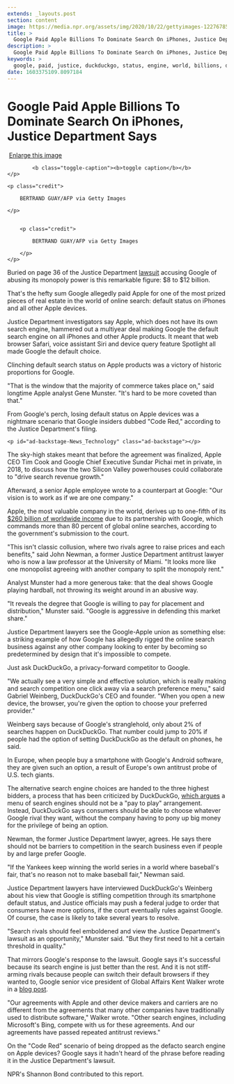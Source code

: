 ```yaml
--- 
extends: _layouts.post 
section: content 
image: https://media.npr.org/assets/img/2020/10/22/gettyimages-1227678555_wide-f5f708db82fbe128086054eeab06847c5513fe8e.jpg?s=1400 
title: > 
  Google Paid Apple Billions To Dominate Search On iPhones, Justice Department Says 
description: > 
  Google Paid Apple Billions To Dominate Search On iPhones, Justice Department SaysEnlarge this image toggle caption BERTRAND GUAY/AFP via Getty Images BERTRAND GUAY/AFP via Getty ImagesBuried on page 36 of the Justice Department lawsuit accusing Google of abusing its monopoly power is this remarkable figure: $8 to $12 billion.That's the hefty sum Google allegedly paid Apple for one of the most prized pieces of real estate in the world of online search: default status on iPhones and all other Apple devices.Justice Department investigators say Apple, which does not have its own search engine, hammered out a multiyear deal making Google the default search engine on all iPhones and other Apple products.Clinching default search status on Apple products was a victory of historic proportions for Google.On the "Code Red" scenario of being dropped as the defacto search engine on Apple devices? 
keywords: > 
  google, paid, justice, duckduckgo, status, engine, world, billions, default, search, dominate, department, apple, iphones 
date: 1603375109.8097184 
--- 
```

<div><p class="storytitle">
      <h1>Google Paid Apple Billions To Dominate Search On iPhones, Justice Department Says</h1>
   
   
   
</p><img src="https://media.npr.org/assets/img/2020/10/22/gettyimages-1227678555-88f560e9f653c6a4ff5d5ece72b01048ac0998dc-s1100-c15.jpg" class="img lazyOnLoad" alt="">
        <a class="enlargelink" href="https://media.npr.org/assets/img/2020/10/22/gettyimages-1227678555_enl-77e2af6ff01d68035c9ad68d7bdaa794bd70f13f-s1200.jpg">Enlarge this image</a>
        <p class="caption-wrap">
         


            <b class="toggle-caption"><b>toggle caption</b></b>
    </p>

    <p class="credit">
        
        BERTRAND GUAY/AFP via Getty Images
        
    </p>
<img alt="">
    <p class="image_data">
         
        <p class="credit">
            
            BERTRAND GUAY/AFP via Getty Images
            
        </p>
    </p>
<p>Buried on page 36 of the Justice Department <a href="https://www.npr.org/2020/10/20/925736276/google-abuses-its-monopoly-power-over-search-justice-department-says-in-lawsuit">lawsuit</a> accusing Google of abusing its monopoly power is this remarkable figure: $8 to $12 billion.</p>   <p>That's the hefty sum Google allegedly paid Apple for one of the most prized pieces of real estate in the world of online search: default status on iPhones and all other Apple devices. </p>   <p>Justice Department investigators say Apple, which does not have its own search engine, hammered out a multiyear deal making Google the default search engine on all iPhones and other Apple products. It meant that web browser Safari, voice assistant Siri and device query feature Spotlight all made Google the default choice.</p>   <p>Clinching default search status on Apple products was a victory of historic proportions for Google. </p>   <p>"That is the window that the majority of commerce takes place on," said longtime Apple analyst Gene Munster. "It's hard to be more coveted than that." </p>   <p>From Google's perch, losing default status on Apple devices was a nightmare scenario that Google insiders dubbed "Code Red," according to the Justice Department's filing. </p>   
    

    <p id="ad-backstage-News_Technology" class="ad-backstage"></p>

   <p>The sky-high stakes meant that before the agreement was finalized, Apple CEO Tim Cook and Google Chief Executive Sundar Pichai met in private, in 2018, to discuss how the two Silicon Valley powerhouses could collaborate to "drive search revenue growth." </p>   <p>Afterward, a senior Apple employee wrote to a counterpart at Google: "Our vision is to work as if we are one company." </p>   <p>Apple, the most valuable company in the world, derives up to one-fifth of its <a href="https://s2.q4cdn.com/470004039/files/doc_financials/2019/ar/_10-K-2019-(As-Filed).pdf">$260 billion of worldwide income</a> due to its partnership with Google, which commands more than 80 percent of global online searches, according to the government's submission to the court. </p>   <p>"This isn't classic collusion, where two rivals agree to raise prices and each benefits," said John Newman, a former Justice Department antitrust lawyer who is now a law professor at the University of Miami. "It looks more like one monopolist agreeing with another company to split the monopoly rent."   </p>   <p>Analyst Munster had a more generous take: that the deal shows Google playing hardball, not throwing its weight around in an abusive way. </p>   <p>"It reveals the degree that Google is willing to pay for placement and distribution," Munster said. "Google is aggressive in defending this market share." </p>   <p>Justice Department lawyers see the Google-Apple union as something else: a striking example of how Google has allegedly rigged the online search business against any other company looking to enter by becoming so predetermined by design that it's impossible to compete.  </p>   <p>Just ask DuckDuckGo, a privacy-forward competitor to Google. </p>   <p>"We actually see a very simple and effective solution, which is really making and search competition one click away via a search preference menu," said Gabriel Weinberg, DuckDuckGo's CEO and founder. "When you open a new device, the browser, you're given the option to choose your preferred provider."</p>   <p>Weinberg says because of Google's stranglehold, only about 2% of searches happen on DuckDuckGo. That number could jump to 20% if people had the option of setting DuckDuckGo as the default on phones, he said.</p>   <p>In Europe, when people buy a smartphone with Google's Android software, they are given such an option, a result of Europe's own antitrust probe of U.S. tech giants.  </p>   <p>The alternative search engine choices are handed to the three highest bidders, a process that has been criticized by DuckDuckGo, <a href="https://spreadprivacy.com/search-preference-menu-auctions/">which argues</a> a menu of search engines should not be a "pay to play" arrangement. Instead, DuckDuckGo says consumers should be able to choose whatever Google rival they want, without the company having to pony up big money for the privilege of being an option. </p>   <p>Newman, the former Justice Department lawyer, agrees. He says there should not be barriers to competition in the search business even if people by and large prefer Google.</p>   <p>"If the Yankees keep winning the world series in a world where baseball's fair, that's no reason not to make baseball fair," Newman said. </p>   <p>Justice Department lawyers have interviewed DuckDuckGo's Weinberg about his view that Google is stifling competition through its smartphone default status, and Justice officials may push a federal judge to order that consumers have more options, if the court eventually rules against Google. Of course, the case is likely to take several years to resolve. </p>   <p>"Search rivals should feel emboldened and view the Justice Department's lawsuit as an opportunity," Munster said. "But they first need to hit a certain threshold in quality." </p>   <p>That mirrors Google's response to the lawsuit. Google says it's successful because its search engine is just better than the rest. And it is not stiff-arming rivals because people can switch their default browsers if they wanted to, Google senior vice president of Global Affairs Kent Walker wrote in a <a href="https://blog.google/outreach-initiatives/public-policy/response-doj">blog post</a>. </p>   <p>"Our agreements with Apple and other device makers and carriers are no different from the agreements that many other companies have traditionally used to distribute software," Walker wrote. "Other search engines, including Microsoft's Bing, compete with us for these agreements. And our agreements have passed repeated antitrust reviews." </p>   <p>On the "Code Red" scenario of being dropped as the defacto search engine on Apple devices? Google says it hadn't heard of the phrase before reading it in the Justice Department's lawsuit. </p>   <p>NPR's Shannon Bond contributed to this report. </p>
</div>